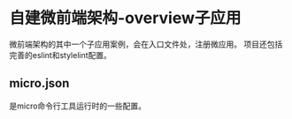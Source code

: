 # 自建微前端架构-overview子应用
微前端架构的其中一个子应用案例，会在入口文件处，注册微应用。
项目还包括完善的eslint和stylelint配置。

## micro.json
是micro命令行工具运行时的一些配置。